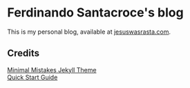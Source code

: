 # Ferdinando Santacroce's blog
This is my personal blog, available at [jesuswasrasta.com](https://jesuswasrasta.com).  

## Credits
[Minimal Mistakes Jekyll Theme](https://mmistakes.github.io/minimal-mistakes/)  
[Quick Start Guide](https://mmistakes.github.io/minimal-mistakes/docs/)
